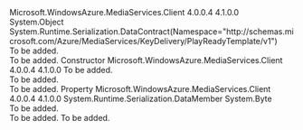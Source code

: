 <Type Name="ScmsRestriction" FullName="Microsoft.WindowsAzure.MediaServices.Client.ContentKeyAuthorization.ScmsRestriction">
  <TypeSignature Language="C#" Value="public class ScmsRestriction" />
  <TypeSignature Language="ILAsm" Value=".class public auto ansi beforefieldinit ScmsRestriction extends System.Object" />
  <TypeSignature Language="DocId" Value="T:Microsoft.WindowsAzure.MediaServices.Client.ContentKeyAuthorization.ScmsRestriction" />
  <TypeSignature Language="VB.NET" Value="Public Class ScmsRestriction" />
  <TypeSignature Language="F#" Value="type ScmsRestriction = class" />
  <AssemblyInfo>
    <AssemblyName>Microsoft.WindowsAzure.MediaServices.Client</AssemblyName>
    <AssemblyVersion>4.0.0.4</AssemblyVersion>
    <AssemblyVersion>4.1.0.0</AssemblyVersion>
  </AssemblyInfo>
  <Base>
    <BaseTypeName>System.Object</BaseTypeName>
  </Base>
  <Interfaces />
  <Attributes>
    <Attribute>
      <AttributeName>System.Runtime.Serialization.DataContract(Namespace="http://schemas.microsoft.com/Azure/MediaServices/KeyDelivery/PlayReadyTemplate/v1")</AttributeName>
    </Attribute>
  </Attributes>
  <Docs>
    <summary>To be added.</summary>
    <remarks>To be added.</remarks>
  </Docs>
  <Members>
    <Member MemberName=".ctor">
      <MemberSignature Language="C#" Value="public ScmsRestriction (byte configurationData);" />
      <MemberSignature Language="ILAsm" Value=".method public hidebysig specialname rtspecialname instance void .ctor(unsigned int8 configurationData) cil managed" />
      <MemberSignature Language="DocId" Value="M:Microsoft.WindowsAzure.MediaServices.Client.ContentKeyAuthorization.ScmsRestriction.#ctor(System.Byte)" />
      <MemberSignature Language="VB.NET" Value="Public Sub New (configurationData As Byte)" />
      <MemberSignature Language="F#" Value="new Microsoft.WindowsAzure.MediaServices.Client.ContentKeyAuthorization.ScmsRestriction : byte -&gt; Microsoft.WindowsAzure.MediaServices.Client.ContentKeyAuthorization.ScmsRestriction" Usage="new Microsoft.WindowsAzure.MediaServices.Client.ContentKeyAuthorization.ScmsRestriction configurationData" />
      <MemberType>Constructor</MemberType>
      <AssemblyInfo>
        <AssemblyName>Microsoft.WindowsAzure.MediaServices.Client</AssemblyName>
        <AssemblyVersion>4.0.0.4</AssemblyVersion>
        <AssemblyVersion>4.1.0.0</AssemblyVersion>
      </AssemblyInfo>
      <Parameters>
        <Parameter Name="configurationData" Type="System.Byte" />
      </Parameters>
      <Docs>
        <param name="configurationData">To be added.</param>
        <summary>To be added.</summary>
        <remarks>To be added.</remarks>
      </Docs>
    </Member>
    <Member MemberName="ConfigurationData">
      <MemberSignature Language="C#" Value="public byte ConfigurationData { get; }" />
      <MemberSignature Language="ILAsm" Value=".property instance unsigned int8 ConfigurationData" />
      <MemberSignature Language="DocId" Value="P:Microsoft.WindowsAzure.MediaServices.Client.ContentKeyAuthorization.ScmsRestriction.ConfigurationData" />
      <MemberSignature Language="VB.NET" Value="Public ReadOnly Property ConfigurationData As Byte" />
      <MemberSignature Language="F#" Value="member this.ConfigurationData : byte" Usage="Microsoft.WindowsAzure.MediaServices.Client.ContentKeyAuthorization.ScmsRestriction.ConfigurationData" />
      <MemberType>Property</MemberType>
      <AssemblyInfo>
        <AssemblyName>Microsoft.WindowsAzure.MediaServices.Client</AssemblyName>
        <AssemblyVersion>4.0.0.4</AssemblyVersion>
        <AssemblyVersion>4.1.0.0</AssemblyVersion>
      </AssemblyInfo>
      <Attributes>
        <Attribute>
          <AttributeName>System.Runtime.Serialization.DataMember</AttributeName>
        </Attribute>
      </Attributes>
      <ReturnValue>
        <ReturnType>System.Byte</ReturnType>
      </ReturnValue>
      <Docs>
        <summary>To be added.</summary>
        <value>To be added.</value>
        <remarks>To be added.</remarks>
      </Docs>
    </Member>
  </Members>
</Type>